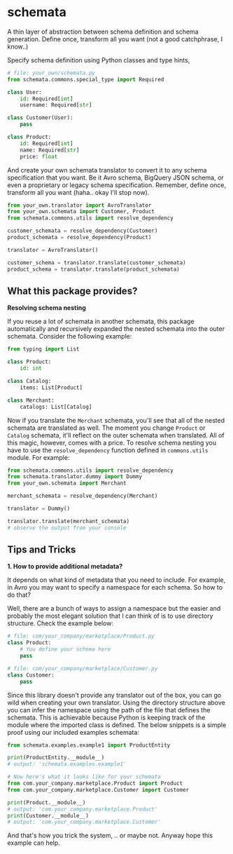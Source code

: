 # schemata

A thin layer of abstraction between schema definition and schema generation. Define once, transform all you want (not a good catchphrase, I know..)

Specify schema definition using Python classes and type hints,
```python
# file: your_own/schemata.py
from schemata.commons.special_type import Required

class User:
    id: Required[int]
    username: Required[str]

class Customer(User):
    pass

class Product:
    id: Required[int]
    name: Required[str]
    price: float
```

And create your own schemata translator to convert it to any schema specification that you want. Be it Avro schema, BigQuery JSON schema, or even a proprietary or legacy schema specification. Remember, define once, transform all you want (haha.. okay I'll stop now).
```python
from your_own.translator import AvroTranslator
from your_own.schemata import Customer, Product
from schemata.commons.utils import resolve_dependency

customer_schemata = resolve_dependency(Customer)
product_schemata = resolve_dependency(Product)

translator = AvroTranslator()

customer_schema = translator.translate(customer_schemata)
product_schema = translator.translate(product_schemata)
```

## What this package provides?
**Resolving schema nesting**

If you reuse a lot of schemata in another schemata, this package automatically and recursively expanded the nested schemata into the outer schemata. Consider the following example:
```python
from typing import List

class Product:
    id: int

class Catalog:
    items: List[Product]

class Merchant:
    catalogs: List[Catalog]
```

Now if you translate the `Merchant` schemata, you'll see that all of the nested schemata are translated as well. The moment you change `Product` or `Catalog` schemata, it'll reflect on the outer schemata when translated. All of this magic, however, comes with a price. To resolve schema nesting you have to use the `resolve_dependency` function defined in `commons.utils` module. For example:
```python
from schemata.commons.utils import resolve_dependency
from schemata.translator.dummy import Dummy
from your_own.schemata import Merchant

merchant_schemata = resolve_dependency(Merchant)

translator = Dummy()

translator.translate(merchant_schemata)
# observe the output from your console
```

## Tips and Tricks
**1. How to provide additional metadata?**

It depends on what kind of metadata that you need to include. For example, in Avro you may want to specify a namespace for each schema. So how to do that?

Well, there are a bunch of ways to assign a namespace but the easier and probably the most elegant solution that I can think of is to use directory structure. Check the example below:
```python
# file: com/your_company/marketplace/Product.py
class Product:
    # You define your schema here
    pass

# file: com/your_company/marketplace/Customer.py
class Customer:
    pass
```

Since this library doesn't provide any translator out of the box, you can go wild when creating your own translator. Using the directory structure above you can infer the namespace using the path of the file that defines the schemata. This is achievable because Python is keeping track of the module where the imported class is defined. The below snippets is a simple proof using our included examples schemata:
```python
from schemata.examples.example1 import ProductEntity

print(ProductEntity.__module__)
# output: 'schemata.examples.example1'

# Now here's what it looks like for your schemata
from com.your_company.marketplace.Product import Product
from com.your_company.marketplace.Customer import Customer

print(Product.__module__)
# output: 'com.your_company.marketplace.Product'
print(Customer.__module__)
# output: 'com.your_company.marketplace.Customer'
```

And that's how you trick the system, .. or maybe not. Anyway hope this example can help.